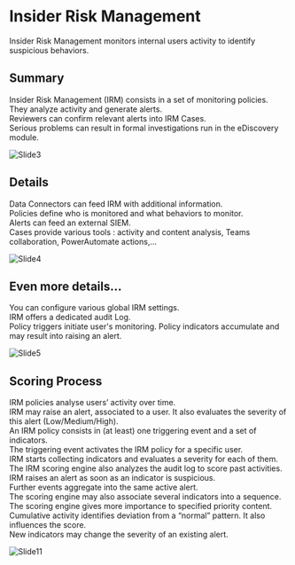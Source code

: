 # Insider Risk Management

Insider Risk Management monitors internal users activity to identify suspicious behaviors.


## Summary
Insider Risk Management (IRM) consists in a set of monitoring policies.  
They analyze activity and generate alerts.  
Reviewers can confirm relevant alerts into IRM Cases.  
Serious problems can result in formal investigations run in the eDiscovery module.  
  
![Slide3](https://user-images.githubusercontent.com/104838111/172293958-7a1ccab7-7340-4605-9d64-5f9c88eeb030.JPG)


## Details
Data Connectors can feed IRM with additional information.  
Policies define who is monitored and what behaviors to monitor.  
Alerts can feed an external SIEM.  
Cases provide various tools : activity and content analysis, Teams collaboration, PowerAutomate actions,...  
  
![Slide4](https://user-images.githubusercontent.com/104838111/172294012-e76bcf2c-f692-45b0-9abf-6f5750b93001.JPG)


## Even more details...
You can configure various global IRM settings.  
IRM offers a dedicated audit Log.  
Policy triggers initiate user's monitoring. 
Policy indicators accumulate and may result into raising an alert.  
  
![Slide5](https://user-images.githubusercontent.com/104838111/172294040-62f8d199-d831-41b1-a157-7f48b6c07a4d.JPG)


## Scoring Process
IRM policies analyse users’ activity over time.  
IRM may raise an alert, associated to a user. It also evaluates the severity of this alert (Low/Medium/High).  
An IRM policy consists in (at least) one triggering event and a set of indicators.  
The triggering event activates the IRM policy for a specific user.  
IRM starts collecting indicators and evaluates a severity for each of them.  
The IRM scoring engine also analyzes the audit log to score past activities.  
IRM raises an alert as soon as an indicator is suspicious.  
Further events aggregate into the same active alert.  
The scoring engine may also associate several indicators into a sequence.  
The scoring engine gives more importance to specified priority content.  
Cumulative activity identifies deviation from a “normal” pattern. It also influences the score.  
New indicators may change the severity of an existing alert.  
  
![Slide11](https://user-images.githubusercontent.com/104838111/172294252-272e53c1-5ccb-4dab-855d-652a0ad84241.JPG)






